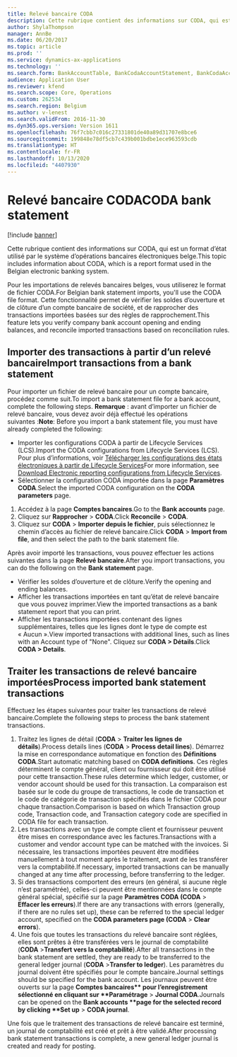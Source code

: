 ```yaml
---
title: Relevé bancaire CODA
description: Cette rubrique contient des informations sur CODA, qui est un format d’état utilisé par le système d’opérations bancaires électroniques belge.
author: ShylaThompson
manager: AnnBe
ms.date: 06/20/2017
ms.topic: article
ms.prod: ''
ms.service: dynamics-ax-applications
ms.technology: ''
ms.search.form: BankAccountTable, BankCodaAccountStatement, BankCodaAccountStatementLines, BankCodaParameters, BankCodaTrans, BankCodaTransCategory, BankCodaTransDefTable, BankCodaTransFamily
audience: Application User
ms.reviewer: kfend
ms.search.scope: Core, Operations
ms.custom: 262534
ms.search.region: Belgium
ms.author: v-lenest
ms.search.validFrom: 2016-11-30
ms.dyn365.ops.version: Version 1611
ms.openlocfilehash: 76f7cbb7c016c27331801de40a89d31707e8bce6
ms.sourcegitcommit: 199848e78df5cb7c439b001bdbe1ece963593cdb
ms.translationtype: HT
ms.contentlocale: fr-FR
ms.lasthandoff: 10/13/2020
ms.locfileid: "4407930"
---
```

# <a name="coda-bank-statement"></a><span data-ttu-id="5516a-103">Relevé bancaire CODA</span><span class="sxs-lookup"><span data-stu-id="5516a-103">CODA bank statement</span></span>

[!include [banner](../includes/banner.md)]

<span data-ttu-id="5516a-104">Cette rubrique contient des informations sur CODA, qui est un format d’état utilisé par le système d’opérations bancaires électroniques belge.</span><span class="sxs-lookup"><span data-stu-id="5516a-104">This topic includes information about CODA, which is a report format used in the Belgian electronic banking system.</span></span> 

<span data-ttu-id="5516a-105">Pour les importations de relevés bancaires belges, vous utiliserez le format de fichier CODA.</span><span class="sxs-lookup"><span data-stu-id="5516a-105">For Belgian bank statement imports, you'll use the CODA file format.</span></span> <span data-ttu-id="5516a-106">Cette fonctionnalité permet de vérifier les soldes d’ouverture et de clôture d’un compte bancaire de société, et de rapprocher des transactions importées basées sur des règles de rapprochement.</span><span class="sxs-lookup"><span data-stu-id="5516a-106">This feature lets you verify company bank account opening and ending balances, and reconcile imported transactions based on reconciliation rules.</span></span>

## <a name="import-transactions-from-a-bank-statement"></a><span data-ttu-id="5516a-107">Importer des transactions à partir d’un relevé bancaire</span><span class="sxs-lookup"><span data-stu-id="5516a-107">Import transactions from a bank statement</span></span>
<span data-ttu-id="5516a-108">Pour importer un fichier de relevé bancaire pour un compte bancaire, procédez comme suit.</span><span class="sxs-lookup"><span data-stu-id="5516a-108">To import a bank statement file for a bank account, complete the following steps.</span></span> <span data-ttu-id="5516a-109">**Remarque** : avant d’importer un fichier de relevé bancaire, vous devez avoir déjà effectué les opérations suivantes :</span><span class="sxs-lookup"><span data-stu-id="5516a-109">**Note**: Before you import a bank statement file, you must have already completed the following:</span></span>

-   <span data-ttu-id="5516a-110">Importer les configurations CODA à partir de Lifecycle Services (LCS).</span><span class="sxs-lookup"><span data-stu-id="5516a-110">Import the CODA configurations from Lifecycle Services (LCS).</span></span> <span data-ttu-id="5516a-111">Pour plus d’informations, voir [Télécharger les configurations des états électroniques à partir de Lifecycle Services](../../dev-itpro/analytics/download-electronic-reporting-configuration-lcs.md)</span><span class="sxs-lookup"><span data-stu-id="5516a-111">For more information, see [Download Electronic reporting configurations from Lifecycle Services](../../dev-itpro/analytics/download-electronic-reporting-configuration-lcs.md).</span></span>
-   <span data-ttu-id="5516a-112">Sélectionner la configuration CODA importée dans la page **Paramètres CODA**.</span><span class="sxs-lookup"><span data-stu-id="5516a-112">Select the imported CODA configuration on the **CODA parameters** page.</span></span>

1.  <span data-ttu-id="5516a-113">Accédez à la page **Comptes bancaires**.</span><span class="sxs-lookup"><span data-stu-id="5516a-113">Go to the **Bank accounts** page.</span></span>
2.  <span data-ttu-id="5516a-114">Cliquez sur **Rapprocher** &gt; **CODA**.</span><span class="sxs-lookup"><span data-stu-id="5516a-114">Click **Reconcile** &gt; **CODA**.</span></span>
3.  <span data-ttu-id="5516a-115">Cliquez sur **CODA** &gt; **Importer depuis le fichier**, puis sélectionnez le chemin d’accès au fichier de relevé bancaire.</span><span class="sxs-lookup"><span data-stu-id="5516a-115">Click **CODA** &gt; **Import from file**, and then select the path to the bank statement file.</span></span>

<span data-ttu-id="5516a-116">Après avoir importé les transactions, vous pouvez effectuer les actions suivantes dans la page **Relevé bancaire**.</span><span class="sxs-lookup"><span data-stu-id="5516a-116">After you import transactions, you can do the following on the **Bank statement** page.</span></span>

-   <span data-ttu-id="5516a-117">Vérifier les soldes d’ouverture et de clôture.</span><span class="sxs-lookup"><span data-stu-id="5516a-117">Verify the opening and ending balances.</span></span>
-   <span data-ttu-id="5516a-118">Afficher les transactions importées en tant qu’état de relevé bancaire que vous pouvez imprimer.</span><span class="sxs-lookup"><span data-stu-id="5516a-118">View the imported transactions as a bank statement report that you can print.</span></span>
-   <span data-ttu-id="5516a-119">Afficher les transactions importées contenant des lignes supplémentaires, telles que les lignes dont le type de compte est « Aucun ».</span><span class="sxs-lookup"><span data-stu-id="5516a-119">View imported transactions with additional lines, such as lines with an Account type of "None".</span></span> <span data-ttu-id="5516a-120">Cliquez sur **CODA &gt; Détails**.</span><span class="sxs-lookup"><span data-stu-id="5516a-120">Click **CODA &gt; Details**.</span></span>

## <a name="process-imported-bank-statement-transactions"></a><span data-ttu-id="5516a-121">Traiter les transactions de relevé bancaire importées</span><span class="sxs-lookup"><span data-stu-id="5516a-121">Process imported bank statement transactions</span></span>
<span data-ttu-id="5516a-122">Effectuez les étapes suivantes pour traiter les transactions de relevé bancaire.</span><span class="sxs-lookup"><span data-stu-id="5516a-122">Complete the following steps to process the bank statement transactions.</span></span>

1. <span data-ttu-id="5516a-123">Traitez les lignes de détail (**CODA** &gt; **Traiter les lignes de détails**).</span><span class="sxs-lookup"><span data-stu-id="5516a-123">Process details lines (**CODA** &gt; **Process detail lines**).</span></span> <span data-ttu-id="5516a-124">Démarrez la mise en correspondance automatique en fonction des **Définitions CODA**.</span><span class="sxs-lookup"><span data-stu-id="5516a-124">Start automatic matching based on **CODA definitions**.</span></span> <span data-ttu-id="5516a-125">Ces règles déterminent le compte général, client ou fournisseur qui doit être utilisé pour cette transaction.</span><span class="sxs-lookup"><span data-stu-id="5516a-125">These rules determine which ledger, customer, or vendor account should be used for this transaction.</span></span> <span data-ttu-id="5516a-126">La comparaison est basée sur le code du groupe de transactions, le code de transaction et le code de catégorie de transaction spécifiés dans le fichier CODA pour chaque transaction.</span><span class="sxs-lookup"><span data-stu-id="5516a-126">Comparison is based on which Transaction group code, Transaction code, and Transaction category code are specified in CODA file for each transaction.</span></span>
2. <span data-ttu-id="5516a-127">Les transactions avec un type de compte client et fournisseur peuvent être mises en correspondance avec les factures.</span><span class="sxs-lookup"><span data-stu-id="5516a-127">Transactions with a customer and vendor account type can be matched with the invoices.</span></span> <span data-ttu-id="5516a-128">Si nécessaire, les transactions importées peuvent être modifiées manuellement à tout moment après le traitement, avant de les transférer vers la comptabilité.</span><span class="sxs-lookup"><span data-stu-id="5516a-128">If necessary, imported transactions can be manually changed at any time after processing, before transferring to the ledger.</span></span>
3. <span data-ttu-id="5516a-129">Si des transactions comportent des erreurs (en général, si aucune règle n’est paramétrée), celles-ci peuvent être mentionnées dans le compte général spécial, spécifié sur la page <strong>Paramètres CODA **(</strong>CODA** &gt; <strong>Effacer les erreurs</strong>).</span><span class="sxs-lookup"><span data-stu-id="5516a-129">If there are any transactions with errors (generally, if there are no rules set up), these can be referred to the special ledger account, specified on the <strong>CODA parameters **page (</strong>CODA** &gt; <strong>Clear errors</strong>).</span></span>
4. <span data-ttu-id="5516a-130">Une fois que toutes les transactions du relevé bancaire sont réglées, elles sont prêtes à être transférées vers le journal de comptabilité (<strong>CODA</strong> &gt;<strong>Transfert vers la comptabilité</strong>).</span><span class="sxs-lookup"><span data-stu-id="5516a-130">After all transactions in the bank statement are settled, they are ready to be transferred to the general ledger journal (<strong>CODA</strong> &gt;<strong>Transfer to ledger</strong>).</span></span> <span data-ttu-id="5516a-131">Les paramètres du journal doivent être spécifiés pour le compte bancaire.</span><span class="sxs-lookup"><span data-stu-id="5516a-131">Journal settings should be specified for the bank account.</span></span> <span data-ttu-id="5516a-132">Les journaux peuvent être ouverts sur la page <strong>Comptes bancaires\*\* pour l’enregistrement sélectionné en cliquant sur \*\*Paramétrage</strong> &gt; <strong>Journal CODA</strong>.</span><span class="sxs-lookup"><span data-stu-id="5516a-132">Journals can be opened on the <strong>Bank accounts \*\*page for the selected record by clicking \*\*Set up</strong> &gt; <strong>CODA journal</strong>.</span></span>

<span data-ttu-id="5516a-133">Une fois que le traitement des transactions de relevé bancaire est terminé, un journal de comptabilité est créé et prêt à être validé.</span><span class="sxs-lookup"><span data-stu-id="5516a-133">After processing bank statement transactions is complete, a new general ledger journal is created and ready for posting.</span></span>



